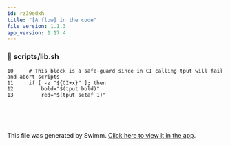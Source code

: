 ```yaml
---
id: rz39edxh
title: "[A flow] in the code"
file_version: 1.1.3
app_version: 1.17.4
---
```



<!-- NOTE-swimm-snippet: the lines below link your snippet to Swimm -->
### 📄 scripts/lib.sh
```shell
10     # This block is a safe-guard since in CI calling tput will fail and abort scripts
11     if [ -z "${CI+x}" ]; then
12         bold="$(tput bold)"
13         red="$(tput setaf 1)"
```

<br/>

<br/>

<br/>

This file was generated by Swimm. [Click here to view it in the app](https://app.swimm.io/repos/Z2l0aHViJTNBJTNBZnJvbnRlbmQtc3dpbW0lM0ElM0FyaWNhcmRvbG9wZXpn/docs/rz39edxh).
